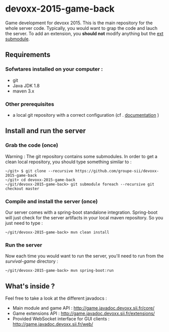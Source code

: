 # devoxx-2015-game-back
Game development for devoxx 2015. This is the main repository for the whole server code. Typically, you would want to grap the code and lauch the server. To add an extension, you **should not** modify anything but the [ext  submodule](https://github.com/groupe-sii/devoxx-2015-game-back-ext).

## Requirements
### Sofwtares installed on your computer :
* git
* Java JDK 1.8
* maven 3.x
 

### Other prerequisites
- a local git repository with a correct configuration (cf . [documentation](http://git-scm.com/book/en/v2/Getting-Started-Installing-Git) )

## Install and run the server
### Grab the code (once)
Warning : The git repository contains some submodules. In order to get a clean local repository, you should type something similar to :
```
~/git> $ git clone --recursive https://github.com/groupe-sii/devoxx-2015-game-back
~/git> cd devoxx-2015-game-back
~/git/devoxx-2015-game-back> git submodule foreach --recursive git checkout master
```

### Compile and install the server (once)
Our server comes with a spring-boot standalone integration. 
Spring-boot will just check for the server artifacts in your local maven repository. 
So you just need to type : 

```~/git/devoxx-2015-game-back> mvn clean install```

### Run the server
Now each time you would want to run the server, you'll need to run from the *survival-game* directory :

```~/git/devoxx-2015-game-back> mvn spring-boot:run```

## What's inside ? 
Feel free to take a look at the different javadocs :
* Main module and game API : http://game.javadoc.devoxx.sii.fr/core/
* Game extensions API : http://game.javadoc.devoxx.sii.fr/extensions/
* Provided WebSocket interface for GUI clients : http://game.javadoc.devoxx.sii.fr/web/

